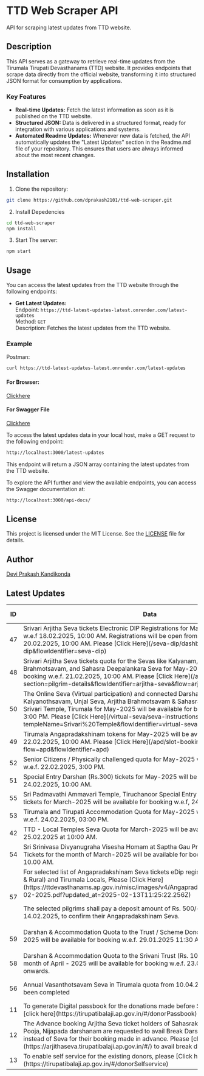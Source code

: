 # TTD Web Scraper API

API for scraping latest updates from TTD website.

## Description

This API serves as a gateway to retrieve real-time updates from the Tirumala Tirupati Devasthanams (TTD) website. It provides endpoints that scrape data directly from the official website, transforming it into structured JSON format for consumption by applications.

### Key Features

- **Real-time Updates:** Fetch the latest information as soon as it is published on the TTD website.
- **Structured JSON:** Data is delivered in a structured format, ready for integration with various applications and systems.
- **Automated Readme Updates:** Whenever new data is fetched, the API automatically updates the "Latest Updates" section in the Readme.md file of your repository. This ensures that users are always informed about the most recent changes.

## Installation

1. Clone the repository:

```bash
git clone https://github.com/dprakash2101/ttd-web-scraper.git
```

2. Install Depedencies

```bash
cd ttd-web-scraper
npm install
```

3. Start The server:

```bash
npm start
```



## Usage

You can access the latest updates from the TTD website through the following endpoints:

- **Get Latest Updates:**  
  Endpoint: `https://ttd-latest-updates-latest.onrender.com/latest-updates`  
  Method: `GET`  
  Description: Fetches the latest updates from the TTD website.

### Example
Postman:
```bash
curl https://ttd-latest-updates-latest.onrender.com/latest-updates
```
#### For Browser:
 [Clickhere](https://ttd-latest-updates-latest.onrender.com/latest-updates)

 #### For Swagger File
 [Clickhere](https://ttd-latest-updates-latest.onrender.com/api-docs/)


To access the latest updates data in your local host, make a GET request to the following endpoint:

```bash
http://localhost:3000/latest-updates
```
This endpoint will return a JSON array containing the latest updates from the TTD website.

To explore the API further and view the available endpoints, you can access the Swagger documentation at:

```bash
http://localhost:3000/api-docs/
```

## License

This project is licensed under the MIT License. See the [LICENSE](LICENSE) file for details.

## Author

[Devi Prakash Kandikonda](https://github.com/dprakash2101)

## Latest Updates
<table><thead><tr><th>ID</th><th>Data</th><th>CTA</th><th>Is Internal Redirection</th><th>Redirection Link</th></tr></thead><tbody><tr><td>47</td><td>Srivari Arjitha Seva tickets Electronic DIP Registrations for May-2025 will be available w.e.f  18.02.2025, 10:00 AM. Registrations will be open from 18.02.2025, 10:00 AM to 20.02.2025, 10:00 AM. Please [Click Here](/seva-dip/dashboard?flow=seva-dip&flowIdentifier=seva-dip)
</td><td>EDIP</td><td>true</td><td>N/A</td></tr><tr><td>48</td><td>Srivari Arjitha Seva tickets quota for the Sevas like Kalyanam, Unjal Seva, Arjitha Brahmotsavam, and Sahasra Deepalankara Seva for May-2025 will be available for booking w.e.f. 21.02.2025, 10:00 AM. Please [Click Here](/arjitha-seva/slot-booking?section=pilgrim-details&flowIdentifier=arjitha-seva&flow=arjitha-seva)</td><td>Arjitha Seva</td><td>true</td><td>N/A</td></tr><tr><td>50</td><td>The Online Seva (Virtual participation) and connected Darshan quota for Kalyanothsavam, Unjal Seva, Arjitha Brahmotsavam & Sahasra Deepalankara Sevas of Srivari Temple, Tirumala for May-2025 will be available for booking w.e.f. 21.02.2025, 3:00 PM. Please [Click Here](/virtual-seva/seva-instructions?templeName=Srivari%20Temple&flowIdentifier=virtual-seva&flow=virtual-seva)</td><td>Virtual Seva</td><td>true</td><td>N/A</td></tr><tr><td>49</td><td>Tirumala Angapradakshinam tokens for May-2025 will be available for booking w.e.f. 22.02.2025, 10:00 AM. Please [Click Here](/apd/slot-booking?flow=apd&flowIdentifier=apd)</td><td>APD</td><td>null</td><td>N/A</td></tr><tr><td>52</td><td>Senior Citizens / Physically challenged quota for May-2025 will be available for booking w.e.f. 22.02.2025, 3:00 PM.</td><td>PLD</td><td>null</td><td>N/A</td></tr><tr><td>51</td><td>Special Entry Darshan (Rs.300) tickets for May-2025  will be available for booking w.e.f. 24.02.2025, 10:00 AM.</td><td>SED (SRI TT)</td><td>null</td><td>N/A</td></tr><tr><td>55</td><td>Sri Padmavathi Ammavari Temple, Tiruchanoor Special Entry Darshan (Rs. 200/-) tickets for March-2025 will be available for booking w.e.f, 24.02.2025, 10:00 AM.</td><td>SED (PAT)</td><td>true</td><td>N/A</td></tr><tr><td>53</td><td>Tirumala and Tirupati Accommodation Quota for May-2025 will be available for booking w.e.f. 24.02.2025, 03:00 PM.</td><td>ACC</td><td>true</td><td>N/A</td></tr><tr><td>42</td><td>TTD - Local Temples Seva Quota for March-2025 will be available for booking w.e.f 25.02.2025 at 10:00 AM.</td><td>local temples</td><td>true</td><td>N/A</td></tr><tr><td>54</td><td>Sri Srinivasa Divyanugraha Visesha Homam at Saptha Gau Pradhakshina shala, Alipiri Tickets for the month of March-2025 will be available for booking w.e.f. 25.02.2025, 10.00 AM.</td><td>Homam</td><td>null</td><td>N/A</td></tr><tr><td>57</td><td>For selected list of Angapradakshinam Seva tickets eDip registrations for Tirupati (Urban & Rural) and Tirumala Locals,
Please [Click Here](https://ttdevasthanams.ap.gov.in/misc/images/v4/Angapradakshinam_DIP_Results_13-02-2025.pdf?updated_at=2025-02-13T11:25:22.256Z)
 
The selected pilgrims shall pay a deposit amount of Rs. 500/- before 12:00 PM on 14.02.2025, to confirm their Angapradakshinam Seva.</td><td>AGP</td><td>false</td><td>N/A</td></tr><tr><td>59</td><td>Darshan & Accommodation Quota to the Trust / Scheme Donors for the month of APRIL-2025 will be available for booking w.e.f. 29.01.2025 11:30 AM
</td><td>Trusts/Schemes Donors </td><td>null</td><td>N/A</td></tr><tr><td>58</td><td>Darshan & Accommodation Quota to the Srivani Trust (Rs. 10,000/-) donors for the month of April - 2025 will be available for booking w.e.f. 23.01.2025 from 11:00 AM onwards.</td><td>Srivani Trust</td><td>null</td><td>N/A</td></tr><tr><td>56</td><td>Annual Vasanthotsavam Seva in Tirumala quota from 10.04.2025 to 12.04.2025 has been completed </td><td>Annual Vasanthotsavam Seva</td><td>null</td><td>N/A</td></tr><tr><td>11</td><td>To generate Digital passbook for the donations made before September 2016, please [click here](https://tirupatibalaji.ap.gov.in/#/donorPassbook)</td><td>N/A</td><td>null</td><td>N/A</td></tr><tr><td>12</td><td>The Advance booking Arjitha Seva ticket holders of Sahasrakalasabhishekam, Vishesha Pooja, Nijapada darshanam are requested to avail Break Darshan or to get refund instead of Seva for their booking made in advance. Please [click here](https://arjithaseva.tirupatibalaji.ap.gov.in/#/) to avail break darshan or to get refund.</td><td>N/A</td><td>null</td><td>N/A</td></tr><tr><td>13</td><td>To enable self service for the existing    donors, please [Click here](https://tirupatibalaji.ap.gov.in/#/donorSelfservice) </td><td>donor self service</td><td>null</td><td>N/A</td></tr></tbody></table>
